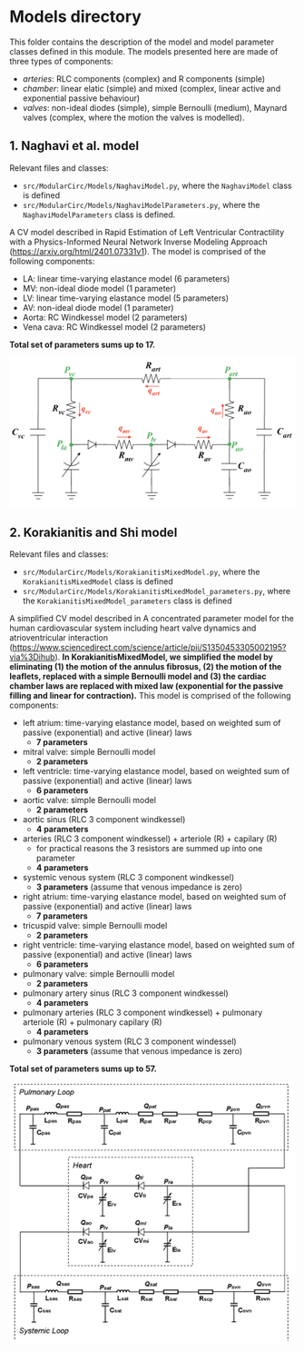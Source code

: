 # Models directory
This folder contains the description of the model and model parameter classes defined in this module.
The models presented here are made of three types of components:
- *arteries*: RLC components (complex) and R components (simple)
- *chamber*: linear elatic (simple) and mixed (complex, linear active and exponential passive behaviour)
- *valves*: non-ideal diodes (simple), simple Bernoulli (medium), Maynard valves (complex, where the motion the valves is modelled).

## 1. Naghavi et al. model
Relevant files and classes:
- `src/ModularCirc/Models/NaghaviModel.py`, where the `NaghaviModel` class is defined
- `src/ModularCirc/Models/NaghaviModelParameters.py`, where the `NaghaviModelParameters` class is defined.

A CV model described in Rapid Estimation of Left Ventricular Contractility with a Physics-Informed Neural Network Inverse Modeling Approach (https://arxiv.org/html/2401.07331v1).
The model is comprised of the following components:
- LA: linear time-varying elastance model (6 parameters)
- MV: non-ideal diode model (1 parameter)
- LV: linear time-varying elastance model (5 parameters)
- AV: non-ideal diode model (1 parameter)
- Aorta: RC Windkessel model (2 parameters)
- Vena cava: RC Windkessel model (2 parameters)

**Total set of parameters sums up to 17.**


[<img src='Figures/NaghavidModel_circut.png'>]()

## 2. Korakianitis and Shi model
Relevant files and classes:
- `src/ModularCirc/Models/KorakianitisMixedModel.py`, where the `KorakianitisMixedModel` class is defined
- `src/ModularCirc/Models/KorakianitisMixedModel_parameters.py`, where the `KorakianitisMixedModel_parameters` class is defined

A simplified CV model described in A concentrated parameter model for the human cardiovascular system
including heart valve dynamics and atrioventricular interaction (https://www.sciencedirect.com/science/article/pii/S1350453305002195?via%3Dihub).
**In KorakianitisMixedModel, we simplified the model by eliminating (1) the motion of the annulus fibrosus, (2) the motion of the leaflets, replaced with a simple Bernoulli model and (3) the cardiac chamber laws are replaced with mixed law (exponential for the passive filling and linear for contraction).**
This model is comprised of the following components:
- left atrium: time-varying elastance model, based on weighted sum of passive (exponential) and active (linear) laws
    - **7 parameters**
- mitral valve: simple Bernoulli model
    - **2 parameters**
- left ventricle: time-varying elastance model, based on weighted sum of passive (exponential) and active (linear) laws
    - **6 parameters**
- aortic valve: simple Bernoulli model
    - **2 parameters**
- aortic sinus (RLC 3 component windkessel)
    - **4 parameters**
- arteries (RLC 3 component windkessel) + arteriole (R) + capilary (R)
    - for practical reasons the 3 resistors are summed up into one parameter
    - **4 parameters**
-  systemic venous system (RLC 3 component windkessel)
    - **3 parameters** (assume that venous impedance is zero)
- right atrium: time-varying elastance model, based on weighted sum of passive (exponential) and active (linear) laws
    - **7 parameters**
- tricuspid valve: simple Bernoulli model
    - **2 parameters**
- right ventricle: time-varying elastance model, based on weighted sum of passive (exponential) and active (linear) laws
    - **6 parameters**
- pulmonary valve: simple Bernoulli model
    - **2 parameters**
- pulmonary artery sinus (RLC 3 component windkessel)
    - **4 parameters**
- pulmonary arteries (RLC 3 component windkessel) + pulmonary arteriole (R) + pulmonary capilary (R)
    - **4 parameters**
- pulmonary venous system (RLC 3 component windessel)
    - **3 parameters** (assume that venous impedance is zero)

**Total set of parameters sums up to 57.**

[<img src=Figures/KorakianitisModel_circuit.png>]()
